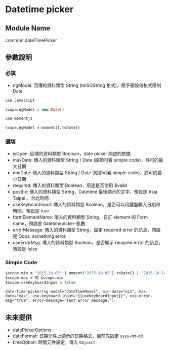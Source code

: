 
# Datetime picker

## Module Name
common.dateTimePicker

## 參數說明

### 必填
* ngModel: 回傳的資料類型 String (toISOString 格式)，賦予預設值格式限制 Date

```coffeescript
use Javascipt

scope.ngModel = new Date()

use momentjs

scope.ngModel = moment().toDate()
```

### 選填
* isOpen: 回傳的資料類型 Boolean，date picker 開啟的依據
* maxDate: 傳入的資料類型 String / Date (細節可看 simple code)，許可的最大日期
* minDate: 傳入的資料類型 String / Date (細節可看 simple code)，許可的最小日期
* required: 傳入的資料類型 Boolean，用途是否使用 $vaild
* postfix: 傳入的資料類型 String，Datetime 最後顯示的文字，預設是 Asia Taipei 、台北時間
* useKeyboardInput: 傳入的資料類型 Boolean，是否可以用鍵盤輸入日期和時間，預設是 true
* formElementName: 傳入的資料類型 String，自訂 element 的 Form name，預設是 datetimepicker-亂數
* errorMessage: 傳入的資料類型 String，設定 required error 的訊息，預設是 Oops, something error.
* useErrorMsg: 傳入的資料類型 Boolean，是否顯示 reuqired error 的訊息，預設是 false

### Simple Code
```coffeescript
$scope.min = "2015-10-05" | moment("2015-10-05").toDate() | "2015-10-14T00:00:00.000Z"
$scope.max = 同 $scope.min
$scope.useKeyboardInput = false
```

```jade
date-time-picker(ng-model="dateTimeModel", min-date="min", max-date="max", use-keyboard-input="{{useKeyboardInput}}", use-error-msg="true", error-message="Test error message.")
```


## 未來提供
* datePickerOptions: 
* dateFormat: 日期元件上顯示的日期格式，目前先固定 `yyyy-MM-dd`
* timeOption: 時間元件設定。傳入 `Objcect`
